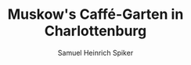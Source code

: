 ---
image: /assets/images/spiker/36a.jpg
author: Samuel Heinrich Spiker
artist: 
engraver: 
title: "Muskow's Caffé-Garten in Charlottenburg"
subtitle: 
tags:
  - Cafe
layout: post
---